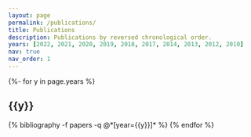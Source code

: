 ```yaml
---
layout: page
permalink: /publications/
title: Publications
description: Publications by reversed chronological order.
years: [2022, 2021, 2020, 2019, 2018, 2017, 2014, 2013, 2012, 2010]
nav: true
nav_order: 1
---
```

<!-- _pages/publications.md -->
<div class="publications">

{%- for y in page.years %}
  <h2 class="year">{{y}}</h2>
  {% bibliography -f papers -q @*[year={{y}}]* %}
{% endfor %}

</div>
